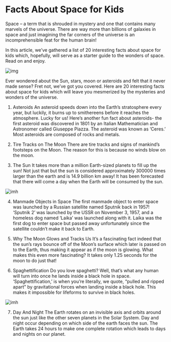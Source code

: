 # Facts About Space for Kids

Space – a term that is shrouded in mystery and one that contains many marvels of the universe. There are way more than billions of galaxies in space and just imagining the far corners of the universe is an incomprehensible feat for the human brain!

In this article, we’ve gathered a list of 20 interesting facts about space for kids which, hopefully, will serve as a starter guide to the wonders of space. Read on and enjoy.

![img](https://cdn.cdnparenting.com/articles/2018/05/579763333-H-696x476.jpg)

Ever wondered about the Sun, stars, moon or asteroids and felt that it never made sense? Fret not, we’ve got you covered. Here are 20 interesting facts about space for kids which will leave you mesmerized by the mysteries and wonders of the universe.

1. Asteroids
An asteroid speeds down into the Earth’s stratosphere every year, but luckily, it burns up to smithereens before it reaches the atmosphere. Lucky for us! Here’s another fun fact about asteroids- the first asteroid was discovered in 1801 by an Italian Mathematician and Astronomer called Giuseppe Piazza. The asteroid was known as ‘Ceres.’ Most asteroids are composed of rocks and metals.

2. Tire Tracks on The Moon
There are tire tracks and signs of mankind’s footsteps on the Moon. The reason for this is because no winds blow on the moon.

3. The Sun
It takes more than a million Earth-sized planets to fill up the sun! Not just that but the sun is considered approximately 300000 times larger than the earth and is 14.9 billion km away! It has been forecasted that there will come a day when the Earth will be consumed by the sun.

![imh](https://cdn.cdnparenting.com/articles/2018/05/280462880-H.jpg)

4. Manmade Objects in Space
The first manmade object to enter space was launched by a Russian satellite named Sputnik back in 1957! ‘Sputnik 2’ was launched by the USSR on November 3, 1957, and a homeless dog named ‘Laika’ was launched along with it. Laika was the first dog to enter space but passed away unfortunately since the satellite couldn’t make it back to Earth.

5. Why The Moon Glows and Tracks Us
It’s a fascinating fact indeed that the sun’s rays bounce off of the Moon’s surface which later is passed on to the Earth, thus making it appear as if the moon is glowing. What makes this even more fascinating? It takes only 1.25 seconds for the moon to do just that!

6. Spaghettification
Do you love spaghetti? Well, that’s what any human will turn into once he lands inside a black hole in space. ‘Spaghettification,’ is when you’re literally, we quote, “pulled and ripped apart” by gravitational forces when landing inside a black hole. This makes it impossible for lifeforms to survive in black holes.

![imh](https://cdn.cdnparenting.com/articles/2018/05/577527580-H.jpg)

7. Day And Night
The Earth rotates on an invisible axis and orbits around the sun just like the other seven planets in the Solar System. Day and night occur depending on which side of the earth faces the sun. The Earth takes 24 hours to make one complete rotation which leads to days and nights on our planet.

